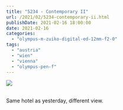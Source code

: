 ```yaml
---
title: "5234 - Contemporary II"
url: /2021/02/5234-contemporary-ii.html
publishDate: 2021-02-16 18:00:00
date: 2021-02-16
categories: 
  - "olympus-m-zuiko-digital-ed-12mm-f2-0"
tags: 
  - "austria"
  - "wien"
  - "vienna"
  - "olympus-pen-f"
---
```

<div class="container">
<div class="center"><a target="_blank" href="https://d25zfm9zpd7gm5.cloudfront.net/1200x1200/2018/20180926_170610_lr.jpg"><img class="webfeedsFeaturedVisual" src="https://d25zfm9zpd7gm5.cloudfront.net/0600x0600/2018/20180926_170610_lr.jpg" /></a></div>
</div>
<br />

Same hotel as yesterday, different view.